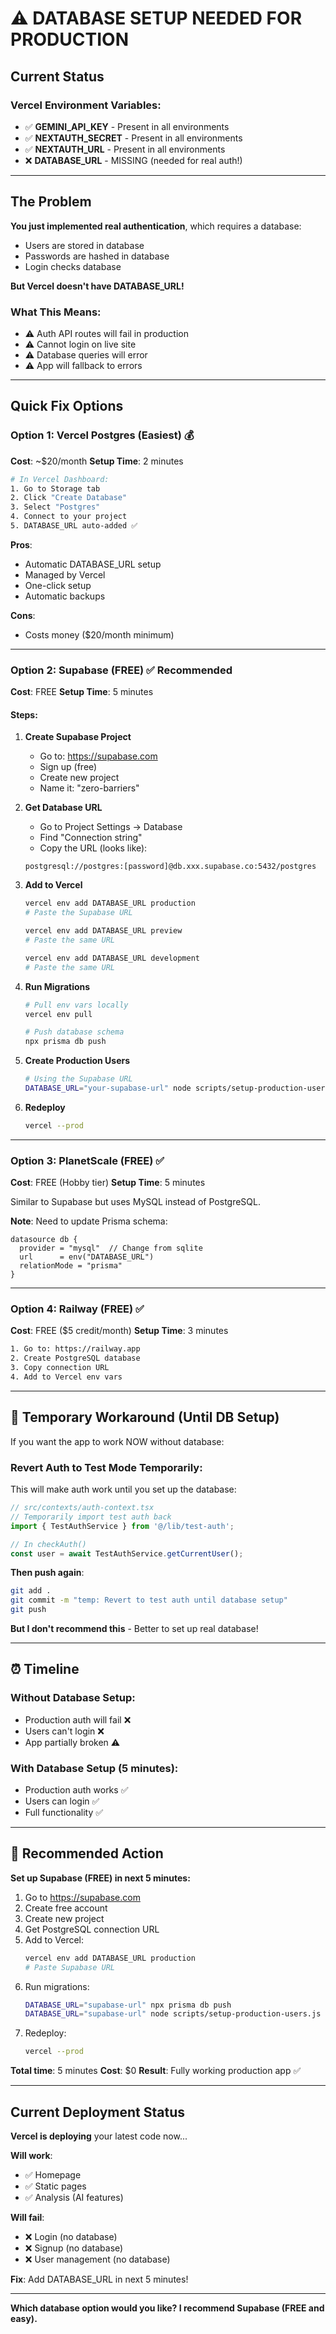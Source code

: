 # ⚠️ DATABASE SETUP NEEDED FOR PRODUCTION

## Current Status

### Vercel Environment Variables:

- ✅ **GEMINI_API_KEY** - Present in all environments
- ✅ **NEXTAUTH_SECRET** - Present in all environments
- ✅ **NEXTAUTH_URL** - Present in all environments
- ❌ **DATABASE_URL** - MISSING (needed for real auth!)

---

## The Problem

**You just implemented real authentication**, which requires a database:

- Users are stored in database
- Passwords are hashed in database
- Login checks database

**But Vercel doesn't have DATABASE_URL!**

### What This Means:

- ⚠️ Auth API routes will fail in production
- ⚠️ Cannot login on live site
- ⚠️ Database queries will error
- ⚠️ App will fallback to errors

---

## Quick Fix Options

### Option 1: Vercel Postgres (Easiest) 💰

**Cost**: ~$20/month
**Setup Time**: 2 minutes

```bash
# In Vercel Dashboard:
1. Go to Storage tab
2. Click "Create Database"
3. Select "Postgres"
4. Connect to your project
5. DATABASE_URL auto-added ✅
```

**Pros**:

- Automatic DATABASE_URL setup
- Managed by Vercel
- One-click setup
- Automatic backups

**Cons**:

- Costs money ($20/month minimum)

---

### Option 2: Supabase (FREE) ✅ Recommended

**Cost**: FREE
**Setup Time**: 5 minutes

#### Steps:

1. **Create Supabase Project**
   - Go to: https://supabase.com
   - Sign up (free)
   - Create new project
   - Name it: "zero-barriers"

2. **Get Database URL**
   - Go to Project Settings → Database
   - Find "Connection string"
   - Copy the URL (looks like):

   ```
   postgresql://postgres:[password]@db.xxx.supabase.co:5432/postgres
   ```

3. **Add to Vercel**

   ```bash
   vercel env add DATABASE_URL production
   # Paste the Supabase URL

   vercel env add DATABASE_URL preview
   # Paste the same URL

   vercel env add DATABASE_URL development
   # Paste the same URL
   ```

4. **Run Migrations**

   ```bash
   # Pull env vars locally
   vercel env pull

   # Push database schema
   npx prisma db push
   ```

5. **Create Production Users**

   ```bash
   # Using the Supabase URL
   DATABASE_URL="your-supabase-url" node scripts/setup-production-users.js
   ```

6. **Redeploy**
   ```bash
   vercel --prod
   ```

---

### Option 3: PlanetScale (FREE) ✅

**Cost**: FREE (Hobby tier)
**Setup Time**: 5 minutes

Similar to Supabase but uses MySQL instead of PostgreSQL.

**Note**: Need to update Prisma schema:

```prisma
datasource db {
  provider = "mysql"  // Change from sqlite
  url      = env("DATABASE_URL")
  relationMode = "prisma"
}
```

---

### Option 4: Railway (FREE) ✅

**Cost**: FREE ($5 credit/month)
**Setup Time**: 3 minutes

```bash
1. Go to: https://railway.app
2. Create PostgreSQL database
3. Copy connection URL
4. Add to Vercel env vars
```

---

## 🚨 Temporary Workaround (Until DB Setup)

If you want the app to work NOW without database:

### Revert Auth to Test Mode Temporarily:

This will make auth work until you set up the database:

```typescript
// src/contexts/auth-context.tsx
// Temporarily import test auth back
import { TestAuthService } from '@/lib/test-auth';

// In checkAuth()
const user = await TestAuthService.getCurrentUser();
```

**Then push again**:

```bash
git add .
git commit -m "temp: Revert to test auth until database setup"
git push
```

**But I don't recommend this** - Better to set up real database!

---

## ⏰ Timeline

### Without Database Setup:

- Production auth will fail ❌
- Users can't login ❌
- App partially broken ⚠️

### With Database Setup (5 minutes):

- Production auth works ✅
- Users can login ✅
- Full functionality ✅

---

## 🎯 Recommended Action

**Set up Supabase (FREE) in next 5 minutes:**

1. Go to https://supabase.com
2. Create free account
3. Create new project
4. Get PostgreSQL connection URL
5. Add to Vercel:
   ```bash
   vercel env add DATABASE_URL production
   # Paste Supabase URL
   ```
6. Run migrations:
   ```bash
   DATABASE_URL="supabase-url" npx prisma db push
   DATABASE_URL="supabase-url" node scripts/setup-production-users.js
   ```
7. Redeploy:
   ```bash
   vercel --prod
   ```

**Total time**: 5 minutes
**Cost**: $0
**Result**: Fully working production app ✅

---

## Current Deployment Status

**Vercel is deploying** your latest code now...

**Will work**:

- ✅ Homepage
- ✅ Static pages
- ✅ Analysis (AI features)

**Will fail**:

- ❌ Login (no database)
- ❌ Signup (no database)
- ❌ User management (no database)

**Fix**: Add DATABASE_URL in next 5 minutes!

---

**Which database option would you like? I recommend Supabase (FREE and easy).**
